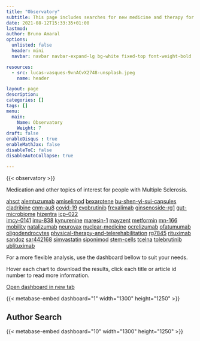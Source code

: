 ```yaml
---
title: "Observatory"
subtitle: This page includes searches for new medicine and therapy for Multiple Sclerosis.
date: 2021-08-12T15:33:35+01:00
lastmod: 
author: Bruno Amaral
options:
  unlisted: false
  header: mini
  navbar: navbar navbar-expand-lg bg-white fixed-top font-weight-bold

resources:
  - src: lucas-vasques-9vnACvX2748-unsplash.jpeg
    name: header

layout: page
description: 
categories: []
tags: []
menu:
  main:
    Name: Observatory
    Weight: 7
draft: false
enableDisqus : true
enableMathJax: false
disableToC: false
disableAutoCollapse: true

---
```

{{< observatory >}}
<div class="col-md-12">

<p class="text-center">Medication and other topics of interest for people with Multiple Sclerosis.</p>
<div class="list-group">
  <div class="row justify-content-center">
    <div class="col-8 col-sm-6 col-md-3 offset-md-1">
      <div class="list-group">
        <a href="/categories/ahsct" class="list-group-item list-group-item-action">ahsct</a>
        <a href="/categories/alemtuzumab" class="list-group-item list-group-item-action list-group-item-info">alemtuzumab</a>
        <a href="/categories/amiselimod" class="list-group-item list-group-item-action">amiselimod</a>
        <a href="/categories/bexarotene" class="list-group-item list-group-item-action list-group-item-info">bexarotene</a>
        <a href="/categories/bu-shen-yi-sui-capsules" class="list-group-item list-group-item-action">bu-shen-yi-sui-capsules</a>
        <a href="/categories/cladribine" class="list-group-item list-group-item-action list-group-item-info">cladribine</a>
        <a href="/categories/cnm-au8" class="list-group-item list-group-item-action">cnm-au8</a>
        <a href="/categories/covid-19" class="list-group-item list-group-item-action list-group-item-info">covid-19</a>
        <a href="/categories/evobrutinib" class="list-group-item list-group-item-action">evobrutinib</a>
        <a href="/categories/frexalimab" class="list-group-item list-group-item-action list-group-item-info">frexalimab</a>
        <a href="/categories/ginsenoside-rg1" class="list-group-item list-group-item-action">ginsenoside-rg1</a>
        <a href="/categories/gut-microbiome" class="list-group-item list-group-item-action list-group-item-info">gut-microbiome</a>
        <a href="/categories/hizentra" class="list-group-item list-group-item-action">hizentra</a>
        <a href="/categories/icp-022" class="list-group-item list-group-item-action list-group-item-info">icp-022</a>
      </div>
    </div>
    <div class="col-8 col-sm-6 col-md-3">
      <div class="list-group">
        <a href="/categories/imcy-0141" class="list-group-item list-group-item-action">imcy-0141</a>
        <a href="/categories/imu-838" class="list-group-item list-group-item-action list-group-item-info">imu-838</a>
        <a href="/categories/kynurenine" class="list-group-item list-group-item-action">kynurenine</a>
        <a href="/categories/maresin-1" class="list-group-item list-group-item-action list-group-item-info">maresin-1</a>
        <a href="/categories/mayzent" class="list-group-item list-group-item-action">mayzent</a>
        <a href="/categories/metformin" class="list-group-item list-group-item-action list-group-item-info">metformin</a>
        <a href="/categories/mn-166" class="list-group-item list-group-item-action">mn-166</a>
        <a href="/categories/mobility" class="list-group-item list-group-item-action list-group-item-info">mobility</a>
        <a href="/categories/natalizumab" class="list-group-item list-group-item-action">natalizumab</a>
        <a href="/categories/neurovax" class="list-group-item list-group-item-action list-group-item-info">neurovax</a>
        <a href="/categories/nuclear-medicine" class="list-group-item list-group-item-action">nuclear-medicine</a>
        <a href="/categories/ocrelizumab" class="list-group-item list-group-item-action list-group-item-info">ocrelizumab</a>
        <a href="/categories/ofatumumab" class="list-group-item list-group-item-action">ofatumumab</a>
      </div>
    </div>
    <div class="col-8 col-sm-6 col-md-3">
      <div class="list-group">
        <a href="/categories/oligodendrocytes" class="list-group-item list-group-item-action list-group-item-info">oligodendrocytes</a>
        <a href="/categories/physical-therapy-and-telerehabilitation" class="list-group-item list-group-item-action">physical-therapy-and-telerehabilitation</a>
        <a href="/categories/rg7845" class="list-group-item list-group-item-action list-group-item-info">rg7845</a>
        <a href="/categories/rituximab" class="list-group-item list-group-item-action">rituximab</a>
        <a href="/categories/sandoz" class="list-group-item list-group-item-action list-group-item-info">sandoz</a>
        <a href="/categories/sar442168" class="list-group-item list-group-item-action">sar442168</a>
        <a href="/categories/simvastatin" class="list-group-item list-group-item-action list-group-item-info">simvastatin</a>
        <a href="/categories/siponimod" class="list-group-item list-group-item-action">siponimod</a>
        <a href="/categories/stem-cells" class="list-group-item list-group-item-action list-group-item-info">stem-cells</a>
        <a href="/categories/tcelna" class="list-group-item list-group-item-action">tcelna</a>
        <a href="/categories/tolebrutinib" class="list-group-item list-group-item-action list-group-item-info">tolebrutinib</a>
        <a href="/categories/ublituximab" class="list-group-item list-group-item-action">ublituximab</a>
      </div>
    </div>
  </div>
</div>



For a more flexible analysis, use the dashboard bellow to suit your needs.

Hover each chart to download the results, click each title or article id number to read more information.

</div>
<a href="https://metabase.gregory-ms.com/public/dashboard/39cbe602-4d42-46af-bfe4-0de04ef5e5f9" target="_blank" data-umami-event="click--open-dashboard-new-tab">Open dashboard in new tab <i class="fas fa-external-link-square-alt"></i></a> 

{{< metabase-embed dashboard="1" width="1300" height="1250" >}}

## Author Search

{{< metabase-embed dashboard="10" width="1300" height="1250" >}}

